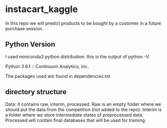 # instacart_kaggle

In this repo we will predict products to be bought by a customer in a future purchase session.

## Python Version

I used miniconda3 python distribution: this is the output of python -V:

Python 3.6.1 :: Continuum Analytics, Inc.

The packages used are found in dependencies.txt

## directory structure

Data: it contains raw, interim, processed. Raw is an empty folder where we should put the data from the competition (not added to the repo). Interim is a folder where we store intermediate states of preprocessed data. Processed will contain final databases that will be used for training.